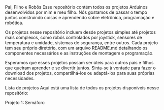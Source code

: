 Pai, Filho e Robôs
Esse repositório contém todos os projetos Arduinos desenvolvidos por mim e meu filho. Nós gostamos de passar o tempo juntos construindo coisas e aprendendo sobre eletrônica, programação e robótica.

Os projetos nesse repositório incluem desde projetos simples até projetos mais complexos, como robôs controlados por joystick, sensores de temperatura e umidade, sistemas de segurança, entre outros. Cada projeto tem seu próprio diretório, com um arquivo README.md detalhando os componentes necessários e as instruções de montagem e programação.

Esperamos que esses projetos possam ser úteis para outros pais e filhos que queiram aprender e se divertir juntos. Sinta-se à vontade para fazer o download dos projetos, compartilhá-los ou adaptá-los para suas próprias necessidades.

Lista de projetos
Aqui está uma lista de todos os projetos disponíveis nesse repositório:

Projeto 1: Semáforo
